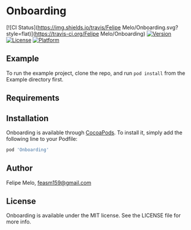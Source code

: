# Onboarding

[![CI Status](https://img.shields.io/travis/Felipe Melo/Onboarding.svg?style=flat)](https://travis-ci.org/Felipe Melo/Onboarding)
[![Version](https://img.shields.io/cocoapods/v/Onboarding.svg?style=flat)](https://cocoapods.org/pods/Onboarding)
[![License](https://img.shields.io/cocoapods/l/Onboarding.svg?style=flat)](https://cocoapods.org/pods/Onboarding)
[![Platform](https://img.shields.io/cocoapods/p/Onboarding.svg?style=flat)](https://cocoapods.org/pods/Onboarding)

## Example

To run the example project, clone the repo, and run `pod install` from the Example directory first.

## Requirements

## Installation

Onboarding is available through [CocoaPods](https://cocoapods.org). To install
it, simply add the following line to your Podfile:

```ruby
pod 'Onboarding'
```

## Author

Felipe Melo, feasm159@gmail.com

## License

Onboarding is available under the MIT license. See the LICENSE file for more info.
